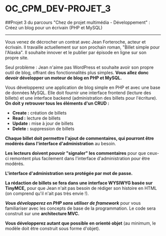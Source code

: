 # OC_CPM_DEV-PROJET_3
##Projet 3 du parcours "Chez de projet multimédia - Développement" : Créez un blog pour un écrivain (PHP et MySQL)


____



Vous venez de décrocher un contrat avec Jean Forteroche, acteur et écrivain. Il travaille actuellement sur son prochain roman, "Billet simple pour l'Alaska". Il souhaite innover et le publier par épisode en ligne sur son propre site.


Seul problème : Jean n'aime pas WordPress et souhaite avoir son propre outil de blog, offrant des fonctionnalités plus simples. __Vous allez donc devoir développer un moteur de blog en PHP et MySQL.__

Vous développerez une application de blog simple en PHP et avec une base de données MySQL. Elle doit fournir une interface frontend (lecture des billets) et une interface backend (administration des billets pour l'écriture). __On doit y retrouver tous les éléments d'un CRUD :__

- __Create :__ création de billets
- __Read :__ lecture de billets
- __Update :__ mise à jour de billets
- __Delete :__ suppression de billets

__Chaque billet doit permettre l'ajout de commentaires, qui pourront être modérés dans l'interface d'administration__ au besoin.

__Les lecteurs doivent pouvoir "signaler" les commentaires__ pour que ceux-ci remontent plus facilement dans l'interface d'administration pour être modérés.

__L'interface d'administration sera protégée par mot de passe.__

__La rédaction de billets se fera dans une interface WYSIWYG basée sur TinyMCE,__ pour que Jean n'ait pas besoin de rédiger son histoire en HTML (on comprend qu'il n'ait pas très envie !).

___Vous développerez en PHP sans utiliser de framework___ pour vous familiariser avec les concepts de base de la programmation. Le code sera construit sur une __architecture MVC.__

__Vous développerez autant que possible en orienté objet__ (au minimum, le modèle doit être construit sous forme d'objet).
